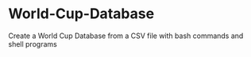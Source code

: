 # World-Cup-Database
Create a World Cup Database from a CSV file with bash commands and shell programs
